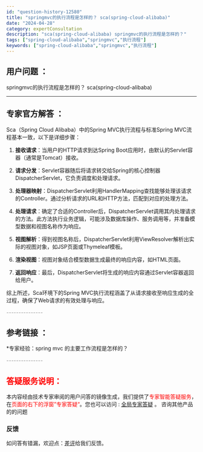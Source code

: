 ```yaml
---
id: "question-history-12580"
title: "springmvc的执行流程是怎样的？ sca(spring-cloud-alibaba)"
date: "2024-04-28"
category: expertConsultation
description: "sca(spring-cloud-alibaba) springmvc的执行流程是怎样的？"
tags: ["spring-cloud-alibaba","springmvc","执行流程"]
keywords: ["spring-cloud-alibaba","springmvc","执行流程"]
---
```


## 用户问题 ： 
 springmvc的执行流程是怎样的？ sca(spring-cloud-alibaba) 

---------------
## 专家官方解答 ：

Sca（Spring Cloud Alibaba）中的Spring MVC执行流程与标准Spring MVC流程基本一致，以下是详细步骤：

1. **接收请求**：当用户的HTTP请求到达Spring Boot应用时，由默认的Servlet容器（通常是Tomcat）接收。

2. **请求分发**：Servlet容器随后将请求转交给Spring的核心控制器DispatcherServlet，它负责调度和处理请求。

3. **处理器映射**：DispatcherServlet利用HandlerMapping查找能够处理该请求的Controller。通过分析请求的URL和HTTP方法，匹配到对应的处理方法。

4. **处理请求**：确定了合适的Controller后，DispatcherServlet调用其内处理请求的方法。此方法执行业务逻辑，可能涉及数据库操作、服务调用等，并准备模型数据和视图名称作为响应。

5. **视图解析**：得到视图名称后，DispatcherServlet利用ViewResolver解析出实际的视图对象，如JSP页面或Thymeleaf模板。

6. **渲染视图**：视图对象结合模型数据生成最终的响应内容，如HTML页面。

7. **返回响应**：最后，DispatcherServlet将生成的响应内容通过Servlet容器返回给用户。

综上所述，Sca环境下的Spring MVC执行流程涵盖了从请求接收至响应生成的全过程，确保了Web请求的有效处理与响应。


<font color="#949494">---------------</font> 


## 参考链接 ：

*专家经验：spring mvc 的主要工作流程是怎样的？ 


 <font color="#949494">---------------</font> 
 


## <font color="#FF0000">答疑服务说明：</font> 

本内容经由技术专家审阅的用户问答的镜像生成，我们提供了<font color="#FF0000">专家智能答疑服务</font>，在<font color="#FF0000">页面的右下的浮窗”专家答疑“</font>。您也可以访问 : [全局专家答疑](https://opensource.alibaba.com/chatBot) 。 咨询其他产品的的问题

### 反馈
如问答有错漏，欢迎点：[差评](https://ai.nacos.io/user/feedbackByEnhancerGradePOJOID?enhancerGradePOJOId=12673)给我们反馈。

